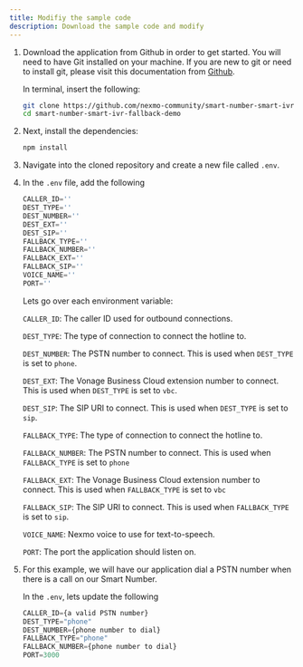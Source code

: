 ```yaml
---
title: Modifiy the sample code
description: Download the sample code and modify
---
```


1. Download the application from Github in order to get started. 
    You will need to have Git installed on your machine. If you are new to git or need to install git, please visit this documentation from [Github](https://docs.github.com/en/github/getting-started-with-github/set-up-git).

    In terminal, insert the following:

    ```bash
    git clone https://github.com/nexmo-community/smart-number-smart-ivr-fallback-demo.git
    cd smart-number-smart-ivr-fallback-demo
    ``` 

2. Next, install the dependencies:

    ```bash
    npm install
    ```

2. Navigate into the cloned repository  and create a new file called `.env`.

3. In the `.env` file, add the following

    ```javascript
    CALLER_ID=''
    DEST_TYPE=''
    DEST_NUMBER=''
    DEST_EXT=''
    DEST_SIP=''
    FALLBACK_TYPE=''
    FALLBACK_NUMBER=''
    FALLBACK_EXT=''
    FALLBACK_SIP=''
    VOICE_NAME=''
    PORT=''
    ```

    Lets go over each environment variable: 

    `CALLER_ID`: The caller ID used for outbound connections.

    `DEST_TYPE`: The type of connection to connect the hotline to.

    `DEST_NUMBER`: The PSTN number to connect. This is used when `DEST_TYPE` is set to `phone`.

    `DEST_EXT`: The Vonage Business Cloud extension number to connect. This is used when `DEST_TYPE` is set to `vbc`.

    `DEST_SIP`: The SIP URI to connect. This is used when `DEST_TYPE` is set to `sip`.

    `FALLBACK_TYPE`: The type of connection to connect the hotline to.

    `FALLBACK_NUMBER`: The PSTN number to connect. This is used when `FALLBACK_TYPE` is set to `phone`

     `FALLBACK_EXT`: The Vonage Business Cloud extension number to connect. This is used when `FALLBACK_TYPE` is set to `vbc`

    `FALLBACK_SIP`: The SIP URI to connect. This is used when `FALLBACK_TYPE` is set to `sip`.

    `VOICE_NAME`: Nexmo voice to use for text-to-speech.

    `PORT`: The port the application should listen on.

5. For this example, we will have our application dial a PSTN number when there is a call on our Smart Number.

    In the `.env`, lets update the following

    ```javascript
    CALLER_ID={a valid PSTN number}
    DEST_TYPE="phone"
    DEST_NUMBER={phone number to dial}
    FALLBACK_TYPE="phone"
    FALLBACK_NUMBER={phone number to dial}
    PORT=3000
    ```